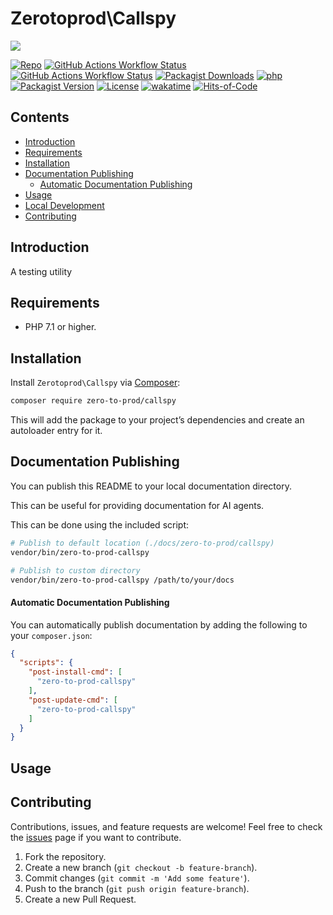 # Zerotoprod\Callspy

![](art/logo.png)

[![Repo](https://img.shields.io/badge/github-gray?logo=github)](https://github.com/zero-to-prod/callspy)
[![GitHub Actions Workflow Status](https://img.shields.io/github/actions/workflow/status/zero-to-prod/callspy/test.yml?label=test)](https://github.com/zero-to-prod/callspy/actions)
[![GitHub Actions Workflow Status](https://img.shields.io/github/actions/workflow/status/zero-to-prod/callspy/backwards_compatibility.yml?label=backwards_compatibility)](https://github.com/zero-to-prod/callspy/actions)
[![Packagist Downloads](https://img.shields.io/packagist/dt/zero-to-prod/callspy?color=blue)](https://packagist.org/packages/zero-to-prod/callspy/stats)
[![php](https://img.shields.io/packagist/php-v/zero-to-prod/callspy.svg?color=purple)](https://packagist.org/packages/zero-to-prod/callspy/stats)
[![Packagist Version](https://img.shields.io/packagist/v/zero-to-prod/callspy?color=f28d1a)](https://packagist.org/packages/zero-to-prod/callspy)
[![License](https://img.shields.io/packagist/l/zero-to-prod/callspy?color=pink)](https://github.com/zero-to-prod/callspy/blob/main/LICENSE.md)
[![wakatime](https://wakatime.com/badge/github/zero-to-prod/callspy.svg)](https://wakatime.com/badge/github/zero-to-prod/callspy)
[![Hits-of-Code](https://hitsofcode.com/github/zero-to-prod/callspy?branch=main)](https://hitsofcode.com/github/zero-to-prod/callspy/view?branch=main)

## Contents

- [Introduction](#introduction)
- [Requirements](#requirements)
- [Installation](#installation)
- [Documentation Publishing](#documentation-publishing)
    - [Automatic Documentation Publishing](#automatic-documentation-publishing)
- [Usage](#usage)
- [Local Development](./LOCAL_DEVELOPMENT.md)
- [Contributing](#contributing)

## Introduction

A testing utility

## Requirements

- PHP 7.1 or higher.

## Installation

Install `Zerotoprod\Callspy` via [Composer](https://getcomposer.org/):

```bash
composer require zero-to-prod/callspy
```

This will add the package to your project’s dependencies and create an autoloader entry for it.

## Documentation Publishing

You can publish this README to your local documentation directory.

This can be useful for providing documentation for AI agents.

This can be done using the included script:

```bash
# Publish to default location (./docs/zero-to-prod/callspy)
vendor/bin/zero-to-prod-callspy

# Publish to custom directory
vendor/bin/zero-to-prod-callspy /path/to/your/docs
```

#### Automatic Documentation Publishing

You can automatically publish documentation by adding the following to your `composer.json`:

```json
{
  "scripts": {
    "post-install-cmd": [
      "zero-to-prod-callspy"
    ],
    "post-update-cmd": [
      "zero-to-prod-callspy"
    ]
  }
}
```

## Usage



## Contributing

Contributions, issues, and feature requests are welcome!
Feel free to check the [issues](https://github.com/zero-to-prod/callspy/issues) page if you want to contribute.

1. Fork the repository.
2. Create a new branch (`git checkout -b feature-branch`).
3. Commit changes (`git commit -m 'Add some feature'`).
4. Push to the branch (`git push origin feature-branch`).
5. Create a new Pull Request.
